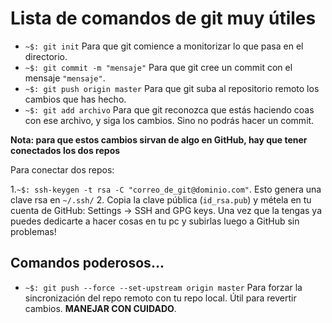 # Lista de comandos de git muy útiles

- `~$: git init` Para que git comience a monitorizar lo que pasa en el directorio.
- `~$: git commit -m "mensaje"` Para que git cree un commit con el mensaje `"mensaje"`.
- `~$: git push origin master` Para que git suba al repositorio remoto los cambios que has hecho.
- `~$: git add archivo` Para que git reconozca que estás haciendo coas con ese archivo, y siga los cambios. Sino no podrás hacer un commit.

__Nota: para que estos cambios sirvan de algo en GitHub, hay que tener conectados los dos repos__

Para conectar dos repos:

1.`~$: ssh-keygen -t rsa -C "correo_de_git@dominio.com"`. Esto genera una clave rsa en `~/.ssh/`
2.  Copia la clave pública (`id_rsa.pub`) y métela en tu cuenta de GitHub: Settings -> SSH and GPG keys. Una vez que la tengas ya puedes dedicarte a hacer cosas en tu pc y subirlas luego a GitHub sin problemas!

## Comandos poderosos...

- `~$: git push --force --set-upstream origin master` Para forzar la sincronización del repo remoto con tu repo local. Útil para revertir cambios. **MANEJAR CON CUIDADO**.
